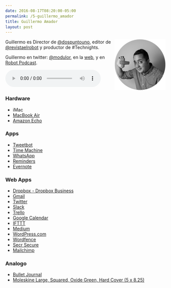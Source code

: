```yaml
---
date: 2016-08-17T08:20:00-05:00  
permalink: /5-guillermo_amador
title: Guillermo Amador
layout: post
---
```


<img style="float: right;" src="/assets/img/modulor.png">

Guillermo es Director de [@dospuntouno](https://twitter.com/dospuntouno), editor de [@revistaelrobot](https://twitter.com/revistaelrobot) y productor de #Technights.

Guillermo en twitter: [@modulor](https://twitter.com/modulor), en la [web](https://elmodulor.com/), y en [Robot Podcast](https://elmodulor.com/).

<audio width="300" height="48" controls="controls"><source src="http://colofonaudio.s3.amazonaws.com/ColofonAudio_5_Guillermo-Amador.mp3" type="audio/mpeg"/>Descargar<a href="http://colofonaudio.s3.amazonaws.com/ColofonAudio_5_Guillermo-Amador.mp3"></a>.</audio>

<!--more-->

### Hardware
* iMac 
* [MacBook Air](http://www.apple.com/macbook-air/)
* [Amazon Echo](https://www.amazon.com/Amazon-Echo-Bluetooth-Speaker-with-WiFi-Alexa/dp/B00X4WHP5E)

### Apps
* [Tweetbot](http://tapbots.com/tweetbot/)
* [Time Machine](https://support.apple.com/en-us/HT201250)
* [WhatsApp](https://www.whatsapp.com/)
* [Reminders](https://support.apple.com/en-us/HT205890)
* [Evernote](https://evernote.com/?var=c)


### Web Apps
* [Dropbox - Dropbox Business](https://www.dropbox.com/business/landing-t65fl?_tk=sem_b_goog&_camp=sem-b-goog-us-eng-top-exact&_kw=dropbox|e&_ad=49565321262|1t1|c&gclid=Cj0KEQjw88q9BRDB5qLcwLXr7_sBEiQAZsGja6ffto6LVX7p_PC1ZOpG0c_nrnal8EnEHz1jutu1U6caAozQ8P8HAQ)
* [Gmail](https://mail.google.com/mail/u/0/#inbox)
* [Twitter](https://twitter.com/?lang=en)
* [Slack](https://slack.com/)
* [Trello](https://trello.com/)
* [Google Calendar](https://calendar.google.com/calendar/render#main_7)
* [IFTTT](https://ifttt.com/)
* [Medium](https://medium.com/)
* [WordPress.com](https://wordpress.com/create/)
* [Wordfence](https://www.wordfence.com/)
* [Secr Secure](https://se.cr/#/)
* [Mailchimp](https://www.mailchimp.com/)


### Analogo
* [Bullet Journal](http://bulletjournal.com/)
* [Moleskine Large, Squared, Oxide Green, Hard Cover (5 x 8.25)](https://www.amazon.com/gp/product/886613631X/ref=oh_aui_detailpage_o06_s00?ie=UTF8&psc=1)

